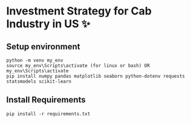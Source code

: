 # Investment Strategy for Cab Industry in US ✨

## Setup environment
```
python -m venv my_env
source my_env\Scripts\activate (for linux or bash) OR my_env\Scripts\activate
pip install numpy pandas matplotlib seaborn python-dotenv requests statsmodels scikit-learn 
```

## Install Requirements
```
pip install -r requirements.txt
```
